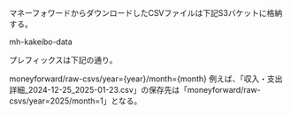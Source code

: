 マネーフォワードからダウンロードしたCSVファイルは下記S3バケットに格納する。

mh-kakeibo-data

プレフィックスは下記の通り。

moneyforward/raw-csvs/year={year}/month={month}
例えば、「収入・支出詳細_2024-12-25_2025-01-23.csv」の保存先は「moneyforward/raw-csvs/year=2025/month=1」となる。
